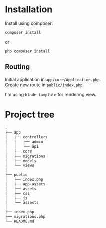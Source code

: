 # Installation

Install using composer:

```bash
composer install
```
or 
```bash
php composer install
```
## Routing
Initial application in `app/core/Application.php`.\
Create new route in `public/index.php`.

I'm using `blade tamplate` for rendering view.
# Project tree
```bash
.
├── app
│   ├── controllers
│   │   ├── admin
│   │   └── api
│   ├── core
│   ├── migrations
│   ├── models 
│   └── views 
│   
├── public
│   ├── index.php
│   ├── app-assets
│   ├── assets
│   ├── css
│   ├── js
│   └── assests
│
├── index.php
├── migrations.php
└── README.md

```
